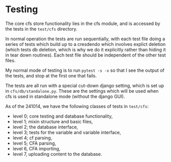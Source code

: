 # Testing

The core cfs store functionality lies in the cfs module, and is accessed by the tests in the `test/cfs` directory.

In normal operation the tests are run sequentially, with each test file doing a series of tests which build up to a cresdendo which involves explict deletion
(which tests db deletion, which is why we do it explicitly rather than hiding it in tear down routines). Each test file should be independent of the other test files.

My normal mode of testing is to run `pytest -s -x` so that I see the output of the tests, and stop at the first one that fails.

The tests are all run with a special cut-down django setting, which is set up in `cfs/db/standalone.py`. These are the settings which will be used when cfs is used in standalone mode (without the django GUI).

As of the 241014, we have the following classes of tests in `test/cfs`:

- level 0; core testing and database functionality,
- level 1; mixin structure and basic files,
- level 2; the database interface,
- level 3; tests for the variable and variable interface,
- level 4; cf parsing,
- level 5; CFA parsing,
- level 6, CFA importing,
- level 7, uploading content to the database.
